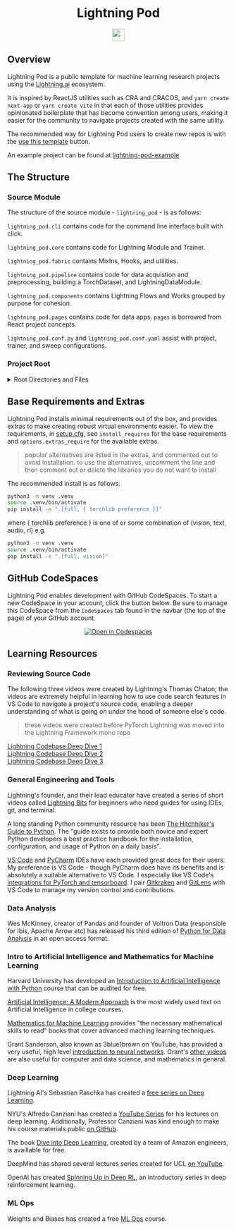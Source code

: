 <div align="center">

# Lightning Pod

<a
href="https://lightning.ai" ><img src ="https://img.shields.io/badge/-Lightning-792ee5?logo=pytorchlightning&logoColor=white" height="28"/>
</a>

</div>

## Overview

Lightning Pod is a public template for machine learning research projects using the [Lightning.ai](https://lightning.ai) ecosystem.

It is inspired by ReactJS utilities such as CRA and CRACOS, and `yarn create next-app` or `yarn create vite` in that each of those utilities provides opinionated boilerplate that has become convention among users, making it easier for the community to navigate projects created with the same utility.

The recommended way for Lightning Pod users to create new repos is with the [use this template](https://docs.github.com/en/repositories/creating-and-managing-repositories/creating-a-repository-from-a-template) button.

An example project can be found at [lightning-pod-example](https://github.com/JustinGoheen/lightning-pod-example).

## The Structure

### Source Module

The structure of the source module - `lightning_pod` - is as follows:

`lightning_pod.cli` contains code for the command line interface built with click.

`lightning_pod.core` contains code for Lightning Module and Trainer.

`lightning_pod.fabric` contains MixIns, Hooks, and utilities.

`lightning_pod.pipeline` contains code for data acquistion and preprocessing, building a TorchDataset, and LightningDataModule.

`lightning_pod.components` contains Lightning Flows and Works grouped by purpose for cohesion.

`lightning_pod.pages` contains code for data apps. `pages` is borrowed from React project concepts.

`lightning_pod.conf.py` and `lightning_pod.conf.yaml` assist with project, trainer, and sweep configurations.

### Project Root

<details>
    <summary>Root Directories and Files</summary>
    <br>

`app.py` is the Lightning App.

`assets` directory contains CSS and images for pages.

`data` directory should be used to cache the TorchDataset and training splits locally if the size of the dataset allows for local storage. additionally, this directory should be used to cache predictions during HPO sweeps.

`docs` directory should be used to store technical documentation.

`logs` directory will store logs generated from experiment managers and profilers.

`models` directory will store training checkpoints and the pre-trained ONNX model.

`notebooks` directory can be used to present exploratory data analysis, explain math concepts, and create a presentation notebook to accompany a conference style paper.

`requirements` directory should mirror base requirements and extras found in setup.cfg. the requirements directory and _requirements.txt_ at root are required by the basic CircleCI GitHub Action.

`tests` module contains unit and integration tests targeted by pytest.

`.lightning` and `.lightningignore` are used by Lightning as config files.

`setup.py` `setup.cfg` `pyproject.toml` and `MANIFEST.ini` assist with packaging the Python project.

`.pre-commit-config.yaml` is required by pre-commit to install its git-hooks.

</details>

## Base Requirements and Extras

Lightning Pod installs minimal requirements out of the box, and provides extras to make creating robust virtual environments easier. To view the requirements, in [setup.cfg](setup.cfg), see `install_requires` for the base requirements and `options.extras_require` for the available extras.

> popular alternatives are listed in the extras, and commented out to avoid installation. to use the alternatives, uncomment the line and then comment out or delete the libraries you do not want to install

The recommended install is as follows:

```sh
python3 -m venv .venv
source .venv/bin/activate
pip install -e ".[full, { torchlib preference }]"
```

where { torchlib preference } is one of or some combination of (vision, text, audio, rl) e.g.

```sh
python3 -m venv .venv
source .venv/bin/activate
pip install -e ".[full, vision]"
```

## GitHub CodeSpaces

Lightning Pod enables development with GitHub CodeSpaces. To start a new CodeSpace in your account, click the button below. Be sure to manage this CodeSpace from the `CodeSpaces` tab found in the navbar (the top of the page) of your GitHub account.

<div align="center">

[![Open in Codespaces](https://github.com/codespaces/badge.svg)](https://codespaces.new?repo=JustinGoheen/lightning-pod)

</div>

## Learning Resources

### Reviewing Source Code

The following three videos were created by Lightning's Thomas Chaton; the videos are extremely helpful in learning how to use code search features in VS Code to navigate a project's source code, enabling a deeper understanding of what is going on under the hood of someone else's code.

> these videos were created before PyTorch Lightning was moved into the Lightning Framework mono repo

[Lightning Codebase Deep Dive 1](https://youtu.be/aEeh9ucKUkU) <br>
[Lightning Codebase Deep Dive 2](https://youtu.be/NEpRYqdsm54) <br>
[Lightning Codebase Deep Dive 3](https://youtu.be/x4d4RDNJaZk)

### General Engineering and Tools

Lightning's founder, and their lead educator have created a series of short videos called [Lightning Bits](https://lightning.ai/pages/ai-education/#bits) for beginners who need guides for using IDEs, git, and terminal.

A long standing Python community resource has been [The Hitchhiker's Guide to Python](https://docs.python-guide.org). The "guide exists to provide both novice and expert Python developers a best practice handbook for the installation, configuration, and usage of Python on a daily basis".

[VS Code](https://code.visualstudio.com/docs) and [PyCharm](https://www.jetbrains.com/help/pycharm/installation-guide.html) IDEs have each provided great docs for their users. My preference is VS Code - though PyCharm does have its benefits and is absolutely a suitable alternative to VS Code. I especially like VS Code's [integrations for PyTorch and tensorboard](https://code.visualstudio.com/docs/datascience/pytorch-support). I pair [Gitkraken](https://www.gitkraken.com) and [GitLens](https://www.gitkraken.com/gitlens) with VS Code to manage my version control and contributions.

### Data Analysis

Wes McKinney, creator of Pandas and founder of Voltron Data (responsible for Ibis, Apache Arrow etc) has released his third edition of [Python for Data Analysis](https://wesmckinney.com/book/) in an open access format.

### Intro to Artificial Intelligence and Mathematics for Machine Learning

Harvard University has developed an [Introduction to Artificial Intelligence with Python](https://www.edx.org/course/cs50s-introduction-to-artificial-intelligence-with-python) course that can be audited for free.

[Artificial Intelligence: A Modern Approach](https://www.google.com/books/edition/_/koFptAEACAAJ?hl=en&sa=X&ved=2ahUKEwj3rILozs78AhV1gIQIHbMWCtsQ8fIDegQIAxBB) is the most widely used text on Artificial Intelligence in college courses.

[Mathematics for Machine Learning](https://mml-book.github.io) provides "the necessary mathematical skills to read" books that cover advanced maching learning techniques.

Grant Sanderson, also known as 3blue1brown on YouTube, has provided a very useful, high level [introduction to neural networks](https://www.3blue1brown.com/topics/neural-networks). Grant's [other videos](https://www.3blue1brown.com/#lessons) are also useful for computer and data science, and mathematics in general.

### Deep Learning

Lightning AI's Sebastian Raschka has created a [free series on Deep Learning](https://lightning.ai/pages/courses/deep-learning-fundamentals/).

NYU's Alfredo Canziani has created a [YouTube Series](https://www.youtube.com/playlist?list=PLLHTzKZzVU9e6xUfG10TkTWApKSZCzuBI) for his lectures on deep learning. Additionally, Professor Canziani was kind enough to make his course materials public [on GitHub](https://github.com/Atcold/NYU-DLSP21).

The book [Dive into Deep Learning](http://d2l.ai/#), created by a team of Amazon engineers, is availlable for free.

DeepMind has shared several lectures series created for UCL [on YouTube](https://www.youtube.com/c/DeepMind/playlists?view=50&sort=dd&shelf_id=9).

OpenAI has created [Spinning Up in Deep RL](https://spinningup.openai.com/en/latest/), an introductory series in deep reinforcement learning.

### ML Ops

Weights and Biases has created a free [ML Ops](https://www.wandb.courses/courses/effective-mlops-model-development) course.
